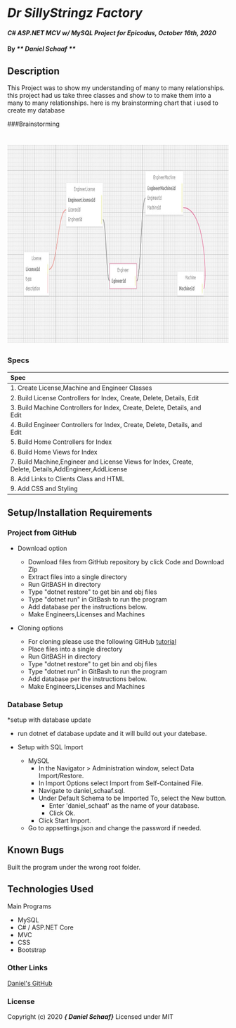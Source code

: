 # _Dr SillyStringz Factory_

#### _C# ASP.NET MCV w/ MySQL Project for Epicodus, October 16th, 2020_

#### By _** Daniel Schaaf **_

## Description

This Project was to show my understanding of many to many relationships. this project had us take three classes and show to to make them into a many to many relationships. here is my brainstorming chart that i used to create my database


###Brainstorming

<h1 align='center'><img width='900' height='450' src='images/chart.png'>
 
### Specs
| Spec | |  |
| :-------------     | :------------- | :------------- |
|  1.  Create License,Machine and Engineer Classes | | |
|  2.  Build License Controllers for Index, Create, Delete, Details, Edit |  |  |
|  3.  Build Machine Controllers for Index, Create, Delete, Details, and Edit | ||
|  4.  Build Engineer Controllers for Index, Create, Delete, Details, and Edit | ||
|  5.  Build Home Controllers for Index |  |  |
|  6.  Build Home Views for Index |  |  |
|  7.  Build Machine,Engineer and License Views for Index, Create, Delete, Details,AddEngineer,AddLicense | |  |
|  8.  Add Links to Clients Class and HTML |  |  |
|  9.  Add CSS and Styling |  |  |


## Setup/Installation Requirements

### Project from GitHub
* Download option
  * Download files from GitHub repository by click Code and Download Zip
  * Extract files into a single directory 
  * Run GitBASH in directory
  * Type "dotnet restore" to get bin and obj files
  * Type "dotnet run" in GitBash to run the program
  * Add database per the instructions below.
  * Make Engineers,Licenses and Machines

* Cloning options
  * For cloning please use the following GitHub [tutorial](https://docs.github.com/en/enterprise/2.16/user/github/creating-cloning-and-archiving-repositories/cloning-a-repository)
  * Place files into a single directory 
  * Run GitBASH in directory
  * Type "dotnet restore" to get bin and obj files
  * Type "dotnet run" in GitBash to run the program
  * Add database per the instructions below.
  * Make Engineers,Licenses and Machines

### Database Setup

*setup with database update
* run dotnet ef database update and it will build out your datebase.

* Setup with SQL Import
  * MySQL
    * In the Navigator > Administration window, select Data Import/Restore.
    * In Import Options select Import from Self-Contained File.
    * Navigate to daniel_schaaf.sql.
    * Under Default Schema to be Imported To, select the New button.
      * Enter 'daniel_schaaf' as the name of your database.
      * Click Ok.
    * Click Start Import.
  * Go to appsettings.json and change the password if needed.

## Known Bugs

Built the program under the wrong root folder.

## Technologies Used

Main Programs
* MySQL
* C# / ASP.NET Core 
* MVC
* CSS
* Bootstrap


### Other Links
[Daniel's GitHub](https://github.com/dschaaf89)

### License

Copyright (c) 2020 **_{ Daniel Schaaf}_**
Licensed under MIT

